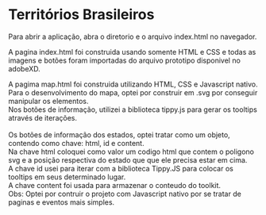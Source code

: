 # Territórios Brasileiros
Para abrir a aplicação, abra o diretorio e o arquivo index.html no navegador.

A pagina index.html foi construida usando somente HTML e CSS e todas as imagens e botões foram importadas do arquivo prototipo disponivel no adobeXD.

A pagima map.html foi construida utilizando HTML, CSS e Javascript nativo.<br>
Para o desenvolvimento  do mapa, optei por construir em .svg por conseguir manipular os elementos.<br>
Nos botões de informação, utilizei a biblioteca tippy.js para gerar os tooltips através de iterações.<br>
<br>
Os botões de informação dos estados, optei tratar como um objeto, contendo como chave: html, id e content.<br>
Na chave html coloquei como valor um codigo html que contem o poligono svg e a posição respectiva do estado que que ele precisa estar em cima.<br>
A chave id usei para iterar com a biblioteca Tippy.JS para colocar os tooltips em seus determinado lugar.<br>
A chave content foi usada para armazenar o conteudo do toolkit.
<br>
Obs: Optei por contruir o projeto com Javascript nativo por se tratar de paginas e eventos mais simples.
